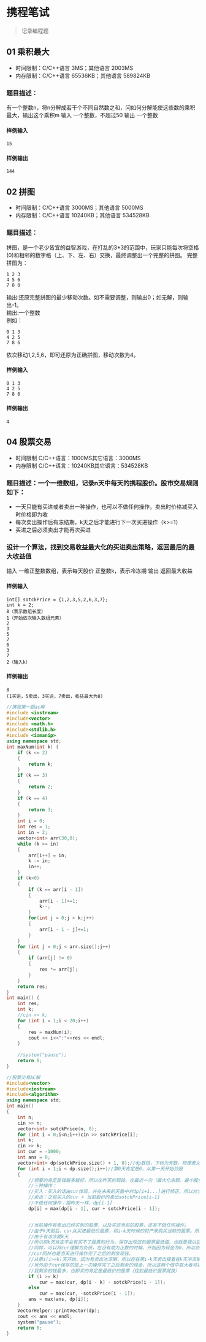 # 携程笔试
>记录编程题
## 01 乘积最大
* 时间限制：C/C++语言 3MS；其他语言 2003MS
* 内存限制：C/C++语言 65536KB；其他语言 589824KB
### 题目描述：
有一个整数n，将n分解成若干个不同自然数之和，问如何分解能使这些数的乘积最大，输出这个乘积m
输入
一个整数，不超过50
输出
一个整数

#### 样例输入
```
15
```
#### 样例输出
```
144
```

## 02 拼图
* 时间限制：C/C++语言 3000MS；其他语言 5000MS
* 内存限制：C/C++语言 10240KB；其他语言 534528KB
### 题目描述：
拼图，是一个老少皆宜的益智游戏，在打乱的3*3的范围中，玩家只能每次将空格(0)和相邻的数字格（上、下、左、右）交换，最终调整出一个完整的拼图。
完整拼图为：
```
1 2 3  
4 5 6  
7 8 0 
```
输出:还原完整拼图的最少移动次数。如不需要调整，则输出0；如无解，则输出-1。  
输出:一个整数  
例如：  
```
0 1 3  
4 2 5  
7 8 6
```
依次移动1,2,5,6，即可还原为正确拼图，移动次数为4。
#### 样例输入  
```
0 1 3  
4 2 5  
7 8 6
```
#### 样例输出  
```
4
```
## 04 股票交易
* 时间限制 C/C++语言：1000MS其它语言：3000MS
* 内存限制 C/C++语言：10240KB其它语言：534528KB
### 题目描述：一个一维数组，记录n天中每天的携程股价。股市交易规则如下：
* 一天只能有买进或者卖出一种操作，也可以不做任何操作，卖出时价格减买入时价格即为收
* 每次卖出操作后有冻结期，k天之后才能进行下一次买进操作（k>=1）
* 买进之后必须卖出才能再次买进
### 设计一个算法，找到交易收益最大化的买进卖出策略，返回最后的最大收益值

输入
一维正整数数组，表示每天股价
正整数k，表示冷冻期
输出
返回最大收益

#### 样例输入
```
int[] sotckPrice = {1,2,3,5,2,6,3,7};
int k = 2;
8（表示数组长度）
1（开始依次输入数组元素）
2
3
5
2
6
3
7
2（输入k）
```
#### 样例输出
```
8
(1买进，5卖出，3买进，7卖出，收益最大为8)
```
```C++
//携程第一题ac解
#include <iostream> 
#include<vector>
#include <math.h>
#include<stdlib.h>
#include <iomanip>
using namespace std;
int maxNum(int k) {
	if (k <= 2)
	{
		return k;
	}
	if (k == 3)
	{
		return 2;
	}
	if (k == 4)
	{
		return 3;
	}
	int i = 0;
	int res = 1;
	int in = 2;
	vector<int> arr(30,0);
	while (k >= in)
	{
		arr[i++] = in;
		k -= in;
		in++;
	}
	if (k>0)
	{
		if (k == arr[i - 1])
		{
			arr[i - 1]+=1;
			k--;
		}
		for(int j = 0;j < k;j++)
		{
			arr[i - 1 - j]+=1;
		}
	}
	for (int j = 0;j < arr.size();j++)
	{
		if (arr[j] != 0)
		{
			res *= arr[j];
		}
	}
	return res;
}
int main() {
	int res;
	int k;
	//cin >> k;
	for (int i = 1;i < 20;i++)
	{
		res = maxNum(i);
		cout << i<<":"<<res << endl;
	}
	
	//system("pause");
	return 0;
}
```

```C++
//股票交易AC解
#include<vector>
#include<iostream>
#include<algorithm>
using namespace std;
int main()
{
	int n;
	cin >> n;
	vector<int> sotckPrice(n, 0);
	for (int i = 0;i<n;i++)cin >> sotckPrice[i];
	int k;
	cin >> k;
	int cur = -1000;
	int ans = 0;
	vector<int> dp(sotckPrice.size() + 1, 0);//dp数组，下标为天数，物理意义：我手中当前的现钱，准备花出去，在每天操作之前。
	for (int i = 1;i < dp.size();i++)//第0天肯定是0，从第一天开始炒股
	{
		//想要的肯定是钱越多越好，所以在昨天的现钱、在最近一次（最大化余额，最小股价）买进操作加上第i天卖出手中的股票中抉择，取大值
		//三种操作：
		//买入：买入的话由cur体现，并在未来的天数中对dp[i+1...]进行修正，所以对当前的dp[i]无影响;
		//卖出：之前买入的cur + 当前股价的卖出sotckPrice[i-1]
		//不做任何操作：跟昨天一样，dp[i-1]
		dp[i] = max(dp[i - 1], cur + sotckPrice[i - 1]);


		//当前操作有卖出已经买到的股票，以及买进当前的股票，还有不做任何操作。
		//由于k天前后，cur从买进最低价股票，和i-k天时候的财产来购买当前的股票。所以cur永远都是进行买进的操作。
		//由于有冰冻期k天
		//所以前k天肯定不会有买不了股票的行为，保存出现过的股票最低值，也就是我以后在k天之前能够套现的较大值。
		//同样，可以将cur理解为负债，在没有成为正数的时候，开始因为现金为0，所以负债来进行买股票，尽可能让负债越低越好
		//cur同样也是当天进行操作完了之后的剩余现钱。
		//从第i(i>=k)天开始，因为有卖出冰冻期，所以存在第i-k天卖出接着在k天冷冻期后进行购买第i天的股票的情况
		//另外由于cur保存的是上一次操作完了之后剩余的现金，所以这两个值中取大者可以保证在上一次操作和这一次操作完了之后
		//我剩余的钱最多，也即买的肯定是最低价的股票（找到最低价股票就换）
		if (i >= k)
			cur = max(cur, dp[i - k] - sotckPrice[i - 1]);
		else
			cur = max(cur, -sotckPrice[i - 1]);
		ans = max(ans, dp[i]);
	}
	VectorHelper::printVector(dp);
	cout << ans << endl;
	system("pause");
	return 0;
}

```
